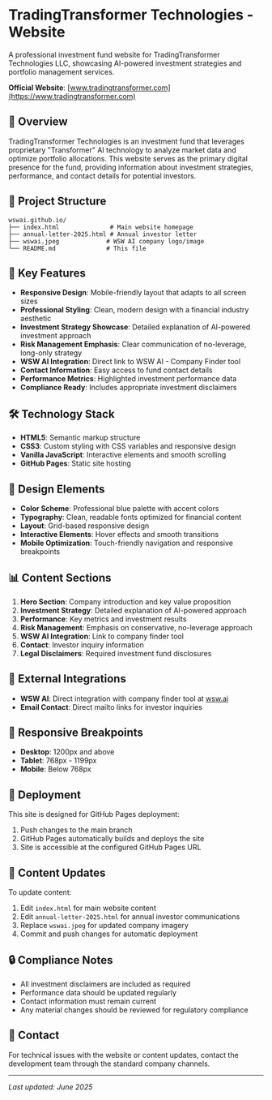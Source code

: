 # TradingTransformer Technologies - Website

A professional investment fund website for TradingTransformer Technologies LLC, showcasing AI-powered investment strategies and portfolio management services.

**Official Website**: [www.tradingtransformer.com](https://www.tradingtransformer.com)


## 🚀 Overview

TradingTransformer Technologies is an investment fund that leverages proprietary "Transformer" AI technology to analyze market data and optimize portfolio allocations. This website serves as the primary digital presence for the fund, providing information about investment strategies, performance, and contact details for potential investors.

## 📁 Project Structure

```
wswai.github.io/
├── index.html              # Main website homepage
├── annual-letter-2025.html # Annual investor letter
├── wswai.jpeg             # WSW AI company logo/image
└── README.md              # This file
```

## 🎯 Key Features

- **Responsive Design**: Mobile-friendly layout that adapts to all screen sizes
- **Professional Styling**: Clean, modern design with a financial industry aesthetic
- **Investment Strategy Showcase**: Detailed explanation of AI-powered investment approach
- **Risk Management Emphasis**: Clear communication of no-leverage, long-only strategy
- **WSW AI Integration**: Direct link to WSW AI - Company Finder tool
- **Contact Information**: Easy access to fund contact details
- **Performance Metrics**: Highlighted investment performance data
- **Compliance Ready**: Includes appropriate investment disclaimers

## 🛠 Technology Stack

- **HTML5**: Semantic markup structure
- **CSS3**: Custom styling with CSS variables and responsive design
- **Vanilla JavaScript**: Interactive elements and smooth scrolling
- **GitHub Pages**: Static site hosting

## 🎨 Design Elements

- **Color Scheme**: Professional blue palette with accent colors
- **Typography**: Clean, readable fonts optimized for financial content
- **Layout**: Grid-based responsive design
- **Interactive Elements**: Hover effects and smooth transitions
- **Mobile Optimization**: Touch-friendly navigation and responsive breakpoints

## 📊 Content Sections

1. **Hero Section**: Company introduction and key value proposition
2. **Investment Strategy**: Detailed explanation of AI-powered approach
3. **Performance**: Key metrics and investment results
4. **Risk Management**: Emphasis on conservative, no-leverage approach
5. **WSW AI Integration**: Link to company finder tool
6. **Contact**: Investor inquiry information
7. **Legal Disclaimers**: Required investment fund disclosures

## 🔗 External Integrations

- **WSW AI**: Direct integration with company finder tool at [wsw.ai](https://wsw.ai)
- **Email Contact**: Direct mailto links for investor inquiries

## 📱 Responsive Breakpoints

- **Desktop**: 1200px and above
- **Tablet**: 768px - 1199px
- **Mobile**: Below 768px

## 🚀 Deployment

This site is designed for GitHub Pages deployment:

1. Push changes to the main branch
2. GitHub Pages automatically builds and deploys the site
3. Site is accessible at the configured GitHub Pages URL

## 📝 Content Updates

To update content:

1. Edit `index.html` for main website content
2. Edit `annual-letter-2025.html` for annual investor communications
3. Replace `wswai.jpeg` for updated company imagery
4. Commit and push changes for automatic deployment

## 🔒 Compliance Notes

- All investment disclaimers are included as required
- Performance data should be updated regularly
- Contact information must remain current
- Any material changes should be reviewed for regulatory compliance

## 📧 Contact

For technical issues with the website or content updates, contact the development team through the standard company channels.

---

*Last updated: June 2025*
